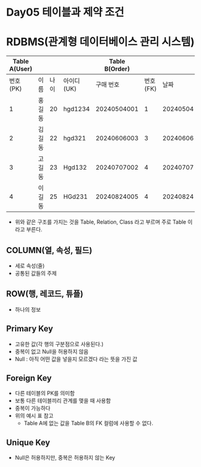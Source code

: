 # Day05 테이블과 제약 조건

# RDBMS(관계형 데이터베이스 관리 시스템)

| Table A(User) |  |  |  | Table B(Order) |  |  |  |
| --- | --- | --- | --- | --- | --- | --- | --- |
| 번호(PK) | 이름 | 나이 | 아이디(UK) | 구매 번호 | 번호(FK) | 날짜 | 상품 |
| 1 | 홍길동 | 20 | hgd1234 | 20240504001 | 1 | 20240504 | 모니터 |
| 2 | 김길동 | 22 | hgd321 | 20240606003 | 3 | 20240606 | 가디건 |
| 3 | 고길동 | 23 | Hgd132 | 20240707002 | 4 | 20240707 | 가디건 |
| 4 | 이길동 | 25 | HGd231 | 20240824005 | 4 | 20240824 | 마우스 |
- 위와 같은 구조를 가지는 것을 Table, Relation, Class 라고 부르며 주로 Table 이라고 부른다.

## COLUMN(열, 속성, 필드)

- 세로 속성(줄)
- 공통된 값들의 주제

## ROW(행, 레코드, 튜플)

- 하나의 정보

## Primary Key

- 고유한 값(각 행의 구분점으로 사용된다.)
- 중복이 없고 Null을 허용하지 않음
- Null : 아직 어떤 값을 넣을지 모르겠다 라는 뜻을 가진 값

## Foreign Key

- 다른 테이블의 PK를 의미함
- 보통 다른 테이블끼리 관계를 맺을 때 사용함
- 중복이 가능하다
- 위의 예시 표 참고
    - Table A에 없는 값을 Table B의 FK 컬럼에 사용할 수 없다.

## Unique Key

- Null은 허용하지만, 중복은 허용하지 않는 Key